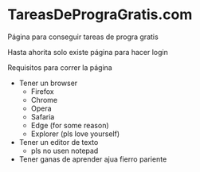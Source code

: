 # TareasDePrograGratis.com
Página para conseguir tareas de progra gratis

Hasta ahorita solo existe página para hacer login

Requisitos para correr la página
- Tener un browser
    - Firefox
    - Chrome
    - Opera
    - Safaria
    - Edge (for some reason)
    - Explorer (pls love yourself)
- Tener un editor de texto
    - pls no usen notepad
- Tener ganas de aprender ajua fierro pariente
